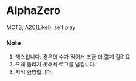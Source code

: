 # AlphaZero

MCTS, A2C(Like!), self play

### Note
1. 체스입니다. 경우의 수가 적어서 조금 더 짧게 걸려요
2. 오래 돌리지 못해서 로그를 남깁니다.
3. 지적 환영합니다.